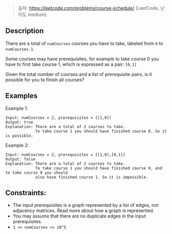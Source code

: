 > 출처: https://leetcode.com/problems/course-schedule/ (LeetCode, 난이도 medium)

## Description

There are a total of `numCourses` courses you have to take, labeled from `0` to `numCourses-1`.

Some courses may have prerequisites, for example to take course 0 you have to first take course 1, which is expressed as a pair: `[0,1]`

Given the total number of courses and a list of prerequisite pairs, is it possible for you to finish all courses?

## Examples

Example 1:

```
Input: numCourses = 2, prerequisites = [[1,0]]
Output: true
Explanation: There are a total of 2 courses to take.
             To take course 1 you should have finished course 0. So it is possible.
```

Example 2:

```
Input: numCourses = 2, prerequisites = [[1,0],[0,1]]
Output: false
Explanation: There are a total of 2 courses to take.
             To take course 1 you should have finished course 0, and to take course 0 you should
             also have finished course 1. So it is impossible.
```

## Constraints:

- The input prerequisites is a graph represented by a list of edges, not adjacency matrices. Read more about how a graph is represented.
- You may assume that there are no duplicate edges in the input prerequisites.
- `1 <= numCourses <= 10^5`
